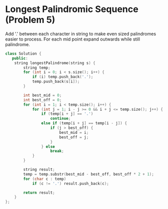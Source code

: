 # Longest Palindromic Sequence (Problem 5)

Add '.' between each character in string to make even sized palindromes easier
to process. For each mid point expand outwards while still palindrome.

```cpp
class Solution {
   public:
    string longestPalindrome(string s) {
        string temp;
        for (int i = 0; i < s.size(); i++) {
            if (i) temp.push_back('.');
            temp.push_back(s[i]);
        }

        int best_mid = 0;
        int best_off = 0;
        for (int i = 1; i < temp.size(); i++) {
            for (int j = 1; i - j >= 0 && i + j <= temp.size(); j++) {
                if (temp[i + j] == '.')
                    continue;
                else if (temp[i + j] == temp[i - j]) {
                    if (j > best_off) {
                        best_mid = i;
                        best_off = j;
                    }
                } else
                    break;
            }
        }

        string result;
        temp = temp.substr(best_mid - best_off, best_off * 2 + 1);
        for (char c : temp)
            if (c != '.') result.push_back(c);

        return result;
    }
};
```
